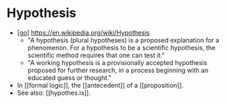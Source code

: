 # Hypothesis

- [[go]] https://en.wikipedia.org/wiki/Hypothesis
  - "A hypothesis (plural hypotheses) is a proposed explanation for a phenomenon. For a hypothesis to be a scientific hypothesis, the scientific method requires that one can test it."
  - "A working hypothesis is a provisionally accepted hypothesis proposed for further research, in a process beginning with an educated guess or thought."
- In [[formal logic]], the [[antecedent]] of a [[proposition]].
- See also: [[hypothes.is]].


[//begin]: # "Autogenerated link references for markdown compatibility"
[go]: go "Go"
[hypothesis]: hypothesis "Hypothesis"
[//end]: # "Autogenerated link references"